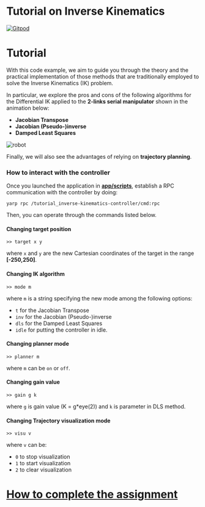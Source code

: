 Tutorial on Inverse Kinematics
==============================

[![Gitpod](https://gitpod.io/button/open-in-gitpod.svg)](https://gitpod.io/from-referrer)

# Tutorial
With this code example, we aim to guide you through the theory and the practical
implementation of those methods that are traditionally employed to solve the
Inverse Kinematics (IK) problem.

In particular, we explore the pros and cons of the following algorithms for
the Differential IK applied to the **2-links serial manipulator** shown in the
animation below:
- **Jacobian Transpose**
- **Jacobian (Pseudo-)inverse**
- **Damped Least Squares**

![robot](assets/robot.gif)

Finally, we will also see the advantages of relying on **trajectory planning**.

### How to interact with the controller
Once you launched the application in [**app/scripts**](app/scripts), establish a RPC communication with the controller by doing:
```console
yarp rpc /tutorial_inverse-kinematics-controller/cmd:rpc
```
Then, you can operate through the commands listed below.

#### Changing target position
```console
>> target x y
```
where `x` and `y` are the new Cartesian coordinates of the target in the range **[-250,250]**.

#### Changing IK algorithm
```console
>> mode m
```
where `m` is a string specifying the new mode among the following options:
- `t` for the Jacobian Transpose
- `inv` for the Jacobian (Pseudo-)inverse
- `dls` for the Damped Least Squares
- `idle` for putting the controller in idle.

#### Changing planner mode
```console
>> planner m
```
where `m` can be `on` or `off`.

#### Changing gain value
```console
>> gain g k
```
where `g` is gain value (K = g*eye(2)) and `k` is parameter in DLS method.

#### Changing Trajectory visualization mode
```console
>> visu v
```
where `v` can be:
- `0` to stop visualization
- `1` to start visualization
- `2` to clear visualization

# [How to complete the assignment](https://github.com/vvv-school/vvv-school.github.io/blob/master/instructions/how-to-complete-assignments.md)
